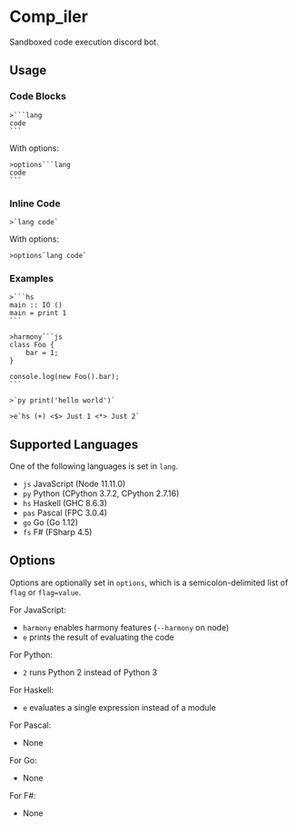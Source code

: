 # Comp_iler

Sandboxed code execution discord bot.

## Usage

### Code Blocks

````
>```lang
code
```
````

With options:

````
>options```lang
code
```
````

### Inline Code

```
>`lang code`
```

With options:

````
>options`lang code`
````

### Examples

````
>```hs
main :: IO ()
main = print 1
```
````

````
>harmony```js
class Foo {
    bar = 1;
}

console.log(new Foo().bar);
```
````

```
>`py print('hello world')`
```

```
>e`hs (+) <$> Just 1 <*> Just 2`
```

## Supported Languages

One of the following languages is set in `lang`.

- `js` JavaScript (Node 11.11.0)
- `py` Python (CPython 3.7.2, CPython 2.7.16)
- `hs` Haskell (GHC 8.6.3)
- `pas` Pascal (FPC 3.0.4)
- `go` Go (Go 1.12)
- `fs` F# (FSharp 4.5)

## Options

Options are optionally set in `options`, which is a semicolon-delimited list of `flag` or `flag=value`. 

For JavaScript:
- `harmony` enables harmony features (`--harmony` on node)
- `e` prints the result of evaluating the code

For Python:
- `2` runs Python 2 instead of Python 3

For Haskell:
- `e` evaluates a single expression instead of a module

For Pascal:
- None

For Go:
- None

For F#:
- None
